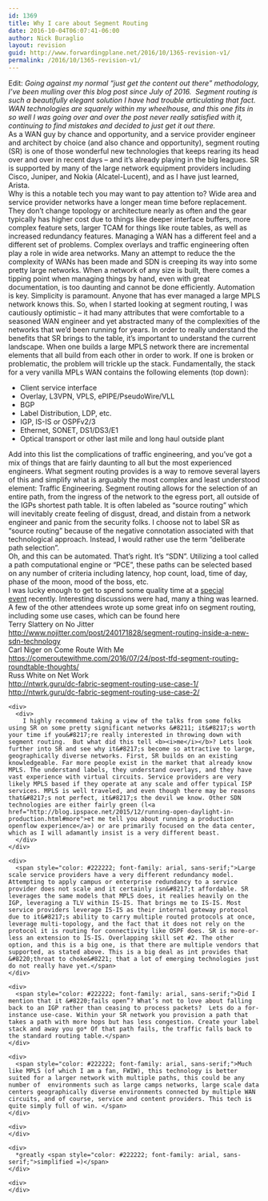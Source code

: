 ```yaml
---
id: 1369
title: Why I care about Segment Routing
date: 2016-10-04T06:07:41-06:00
author: Nick Buraglio
layout: revision
guid: http://www.forwardingplane.net/2016/10/1365-revision-v1/
permalink: /2016/10/1365-revision-v1/
---
```

<div>
  Edit: <em>Going against my normal “just get the content out there” methodology, I’ve been mulling over this blog post since July of 2016.  Segment routing is such a beautifully elegant solution I have had trouble articulating that fact. WAN technologies are squarely within my wheelhouse, and this one fits in so well I was going over and over the post never really satisfied with it, continuing to find mistakes and decided to just get it out there. </em>
</div>

<div>
</div>



<div>
  As a WAN guy by chance and opportunity, and a service provider engineer and architect by choice (and also chance and opportunity), segment routing (SR) is one of those wonderful new technologies that keeps rearing its head over and over in recent days &#8211; and it&#8217;s already playing in the big leagues. SR is supported by many of the large network equipment providers including Cisco, Juniper, and Nokia (Alcatel-Lucent), and as I have just learned, Arista.
</div>



<div>
  Why is this a notable tech you may want to pay attention to? Wide area and service provider networks have a longer mean time before replacement. They don’t change topology or architecture nearly as often and the gear typically has higher cost due to things like deeper interface buffers, more complex feature sets, larger TCAM for things like route tables, as well as increased redundancy features. Managing a WAN has a different feel and a different set of problems. Complex overlays and traffic engineering often play a role in wide area networks. Many an attempt to reduce the the complexity of WANs has been made and SDN is creeping its way into some pretty large networks. When a network of any size is built, there comes a tipping point when managing things by hand, even with great documentation, is too daunting and cannot be done efficiently. Automation is key. Simplicity is paramount. Anyone that has ever managed a large MPLS network knows this. So, when I started looking at segment routing, I was cautiously optimistic &#8211; it had many attributes that were comfortable to a seasoned WAN engineer and yet abstracted many of the complexities of the networks that we&#8217;d been running for years. In order to really understand the benefits that SR brings to the table, it&#8217;s important to understand the current landscape. When one builds a large MPLS network there are incremental elements that all build from each other in order to work. If one is broken or problematic, the problem will trickle up the stack. Fundamentally, the stack for a very vanilla MPLs WAN contains the following elements (top down):
</div>

<div>
</div>

  * Client service interface
  * Overlay, L3VPN, VPLS, ePIPE/PseudoWire/VLL
  * BGP
  * Label Distribution, LDP, etc.
  * IGP, IS-IS or OSPFv2/3
  * Ethernet, SONET, DS1/DS3/E1
  * Optical transport or other last mile and long haul outside plant

<div>
</div>

<div>
  Add into this list the complications of traffic engineering, and you&#8217;ve got a mix of things that are fairly daunting to all but the most experienced engineers. What segment routing provides is a way to remove several layers of this and simplify what is arguably the most complex and least understood element: Traffic Engineering. Segment routing allows for the selection of an entire path, from the ingress of the network to the egress port, all outside of the IGPs shortest path table. It is often labeled as &#8220;source routing&#8221; which will inevitably create feeling of disgust, dread, and distain from a network engineer and panic from the security folks. I choose not to label SR as &#8220;source routing&#8221; because of the negative connotation associated with that technological approach. Instead, I would rather use the term &#8220;deliberate path selection&#8221;.
</div>

<div>
  Oh, and this can be automated. That&#8217;s right. It&#8217;s &#8220;SDN&#8221;. Utilizing a tool called a path computational engine or &#8220;PCE&#8221;, these paths can be selected based on any number of criteria including latency, hop count, load, time of day, phase of the moon, mood of the boss, etc.
</div>

<div>
</div>

<div>
  I was lucky enough to get to spend some quality time at a <a href="http://techfieldday.com/event/srr1/">special event</a> recently. Interesting discussions were had, many a thing was learned. A few of the other attendees wrote up some great info on segment routing, including some use cases, which can be found here
</div>

<div>
</div>

<div>
  <div>
    Terry Slattery on No Jitter
  </div>
  
  <div>
    <a href="http://www.nojitter.com/post/240171828/segment-routing-inside-a-new-sdn-technology" target="_blank" rev="en_rl_small">http://www.nojitter.com/post/240171828/segment-routing-inside-a-new-sdn-technology</a>
  </div>
  
  <div>
  </div>
  
  <div>
    Carl Niger on Come Route With Me
  </div>
  
  <div>
    <a href="https://comeroutewithme.com/2016/07/24/post-tfd-segment-routing-roundtable-thoughts/" target="_blank" rev="en_rl_small">https://comeroutewithme.com/2016/07/24/post-tfd-segment-routing-roundtable-thoughts/</a>
  </div>
  
  <div>
  </div>
  
  <div>
    Russ White on Net Work
  </div>
  
  <div>
    <a href="http://ntwrk.guru/dc-fabric-segment-routing-use-case-1/" target="_blank" rev="en_rl_small">http://ntwrk.guru/dc-fabric-segment-routing-use-case-1/</a>
  </div>
  
  <div>
    <div>
      <a href="http://ntwrk.guru/dc-fabric-segment-routing-use-case-2/" target="_blank" rev="en_rl_small">http://ntwrk.guru/dc-fabric-segment-routing-use-case-2/</a>
    </div>
    
    <div>
      <div>
        I highly recommend taking a view of the talks from some folks using SR on some pretty significant networks &#8211; it&#8217;s worth your time if you&#8217;re really interested in throwing down with segment routing.  But what did this tell <b><i>me</i></b>? Lets look further into SR and see why it&#8217;s become so attractive to large, geographically diverse networks. First, SR builds on an existing knowledgeable. Far more people exist in the market that already know MPLS. The understand labels, they understand overlays, and they have vast experience with virtual circuits. Service providers are very likely MPLS based if they operate at any scale and offer typical ISP services. MPLS is well traveled, and even though there may be reasons that&#8217;s not perfect, it&#8217;s the devil we know. Other SDN technologies are either fairly green (l<a href="http://blog.ipspace.net/2015/12/running-open-daylight-in-production.html#more">et me tell you about running a production openflow experience</a>) or are primarily focused on the data center, which as I will adamantly insist is a very different beast.
      </div>
    </div>
    
    <div>
      <span style="color: #222222; font-family: arial, sans-serif;">Large scale service providers have a very different redundancy model. Attempting to apply campus or enterprise redundancy to a service provider does not scale and it certainly isn&#8217;t affordable. SR leverages the same models that MPLS does, it realies heavily on the IGP, leveraging a TLV within IS-IS. That brings me to IS-IS. Most service providers leverage IS-IS as their internal gateway protocol due to it&#8217;s ability to carry multiple routed protocols at once, leverage multi-topology, and the fact that it does not rely on the protocol it is routing for connectivity like OSPF does. SR is more-or-less an extension to IS-IS. Overlapping skill set #2. The other option, and this is a big one, is that there are multiple vendors that supported, as stated above. This is a big deal as int provides that &#8220;throat to choke&#8221; that a lot of emerging technologies just do not really have yet.</span>
    </div>
    
    <div>
      <span style="color: #222222; font-family: arial, sans-serif;">Did I mention that it &#8220;fails open”? What’s not to love about falling back to an IGP rather than ceasing to process packets?  Lets do a for-instance use-case. Within your SR network you provision a path that takes a path with more hops but has less congestion. Create your label stack and away you go* Of that path fails, the traffic falls back to the standard routing table.</span>
    </div>
    
    <div>
      <span style="color: #222222; font-family: arial, sans-serif;">Much like MPLS (of which I am a fan, FWIW), this technology is better suited for a larger network with multiple paths, this could be any number of  environments such as large camps networks, large scale data centers geographically diverse environments connected by multiple WAN circuits, and of course, service and content providers. This tech is quite simply full of win. </span>
    </div>
    
    <div>
    </div>
    
    <div>
      *greatly <span style="color: #222222; font-family: arial, sans-serif;">simplified =)</span>
    </div>
    
    <div>
    </div>
  </div>
</div>

<div>
</div>